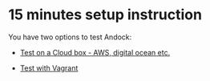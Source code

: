 # 15 minutes setup instruction

You have two options to test Andock:

* [Test on a Cloud box - AWS, digital ocean etc.](cloud.md) 
 
* [Test with Vagrant](vagrant.md)
